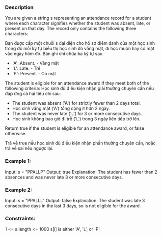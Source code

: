 ### Description

You are given a string s representing an attendance record for a student where each character signifies whether the
student was absent, late, or present on that day. The record only contains the following three characters:

Bạn được cấp một chuỗi s đại diện cho hồ sơ điểm danh của một học sinh trong đó mỗi ký tự biểu thị học sinh đó vắng mặt, đi học muộn hay có mặt vào ngày hôm đó. Bản ghi chỉ chứa ba ký tự sau:

- 'A': Absent. - Vắng mặt
- 'L': Late. - Trễ
- 'P': Present. - Có mặt 

The student is eligible for an attendance award if they meet both of the following criteria:
Học sinh đủ điều kiện nhận giải thưởng chuyên cần nếu đáp ứng cả hai tiêu chí sau:

- The student was absent ('A') for strictly fewer than 2 days total.
- Học sinh vắng mặt ('A') tổng cộng ít hơn 2 ngày.
- The student was never late ('L') for 3 or more consecutive days.
- Học sinh không bao giờ đi trễ ('L') trong 3 ngày liên tiếp trở lên.

Return true if the student is eligible for an attendance award, or false otherwise.

Trả về true nếu học sinh đủ điều kiện nhận phần thưởng chuyên cần, hoặc trả về sai nếu ngược lại.

### Example 1:

Input: s = "PPALLP"
Output: true
Explanation: The student has fewer than 2 absences and was never late 3 or more consecutive days.

### Example 2:

Input: s = "PPALLL"
Output: false
Explanation: The student was late 3 consecutive days in the last 3 days, so is not eligible for the award.

### Constraints:

1 <= s.length <= 1000
s[i] is either 'A', 'L', or 'P'.
